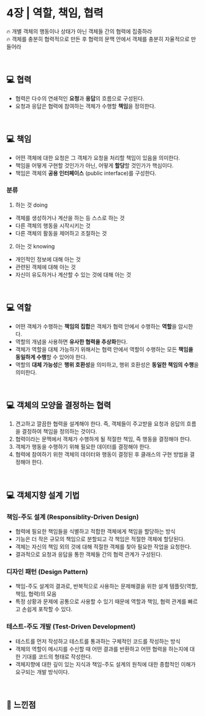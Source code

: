 # 4장 | 역할, 책임, 협력
🔥 개별 객체의 행동이나 상태가 아닌 객체들 간의 협력에 집중하라<br>
🔥 객체를 충분히 협력적으로 만든 후 협력의 문맥 안에서 객체를 충분히 자율적으로 만들어라

<br>

## 💻 협력

- 협력은 다수의 연쇄적인 **요청**과 **응답**의 흐름으로 구성된다.
- 요청과 응답은 협력에 참여하는 객체가 수행할 **책임**을 정의한다.

<br>

## 💻 책임

- 어떤 객체에 대한 요청은 그 객체가 요청을 처리할 책임이 있음을 의미한다.
- 책임을 어떻게 구현할 것인가가 아닌, 어떻게 **할당**할 것인가가 핵심이다.
- 책임은 객체의 **공용 인터페이스** (public interface)를 구성한다.

### 분류

1. 하는 것 doing
  - 객체를 생성하거나 계산을 하는 등 스스로 하는 것
  - 다른 객체의 행동을 시작시키는 것
  - 다른 객체의 활동을 제어하고 조절하는 것
2. 아는 것 knowing
  - 개인적인 정보에 대해 아는 것
  - 관련된 객체에 대해 아는 것
  - 자신이 유도하거나 계산할 수 있는 것에 대해 아는 것

<br>

## 💻 역할

- 어떤 객체가 수행하는 **책임의 집합**은 객체가 협력 안에서 수행하는 **역할**을 암시한다.
- 역할의 개념을 사용하면 **유사한 협력을 추상화**한다.
- 객체가 역할을 대체 가능하기 위해서는 협력 안에서 역할이 수행하는 모든 **책임을 동일하게 수행**할 수 있어야 한다.
- 역할의 **대체 가능성**은 **행위 호환성**을 의미하고, 행위 호환성은 **동일한 책임의 수행**을 의미한다.

<br>

## 💻 객체의 모양을 결정하는 협력

1. 견고하고 깔끔한 협력을 설계해야 한다. 즉, 객체들이 주고받을 요청과 응답의 흐름을 결정하여 책임을 정의하는 것이다.
2. 협력이라는 문맥에서 객체가 수행하게 될 적절한 책임, 즉 행동을 결정해야 한다.
3. 객체가 행동을 수행하기 위해 필요한 데이터를 결정해야 한다.
4. 협력에 참여하기 위한 객체의 데이터와 행동이 결정된 후 클래스의 구현 방법을 결정해야 한다.

<br>

## 💻 객체지향 설계 기법

### 책임-주도 설계 (Responsiblity-Driven Design)

- 협력에 필요한 책임들을 식별하고 적합한 객체에게 책임을 할당하는 방식
- 기능은 더 작은 규모의 책임으로 분할되고 각 책임은 적절한 객체에 할당된다.
- 객체는 자신의 책임 외의 것에 대해 적절한 객체를 찾아 필요한 작업을 요청한다.
- 결과적으로 요청과 응답을 통한 객체들 간의 협력 관계가 구성된다.

### 디자인 패턴 (Design Pattern)

- 책임-주도 설계의 결과로, 반복적으로 사용하는 문제해결을 위한 설계 템플릿(역할, 책임, 협력)의 모음
- 특정 상황과 문제에 공통으로 사용할 수 있기 때문에 역할과 책임, 협력 관계를 빠르고 손쉽게 포착할 수 있다.

### 테스트-주도 개발 (Test-Driven Development)

- 테스트를 먼저 작성하고 테스트를 통과하는 구체적인 코드를 작성하는 방식
- 객체의 역할이 메시지를 수신할 때 어떤 결과를 반환하고 어떤 협력을 하는지에 대한 기대를 코드의 형태로 작성한다.
- 객체지향에 대한 깊이 있는 지식과 책임-주도 설계의 원칙에 대한 종합적인 이해가 요구되는 개발 방식이다.

<br>

## 📝 느낀점

